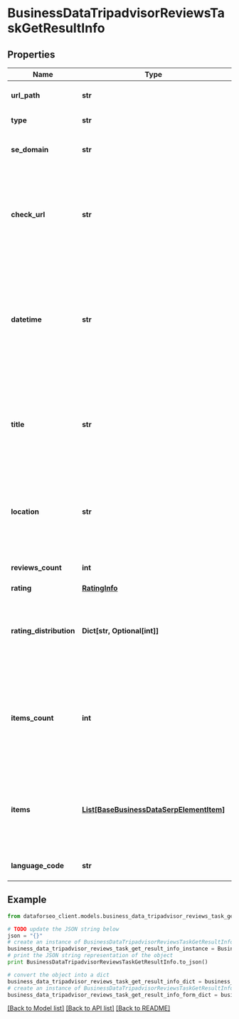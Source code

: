 # BusinessDataTripadvisorReviewsTaskGetResultInfo


## Properties

Name | Type | Description | Notes
------------ | ------------- | ------------- | -------------
**url_path** | **str** | URL path received in a POST array | [optional] 
**type** | **str** | type of element | [optional] 
**se_domain** | **str** | search engine domain in a POST array | [optional] 
**check_url** | **str** | direct URL to search engine results you can use it to make sure that we provided accurate results | [optional] 
**datetime** | **str** | date and time when the result was received in the UTC format: “yyyy-mm-dd hh-mm-ss +00:00” example: 2019-11-15 12:57:46 +00:00 | [optional] 
**title** | **str** | title of the ‘reviews’ element in SERP the name of the local establishment for which the reviews are collected | [optional] 
**location** | **str** | location of the local establishment address of the local establishment for which the reviews are collected | [optional] 
**reviews_count** | **int** | the total number of reviews | [optional] 
**rating** | [**RatingInfo**](RatingInfo.md) |  | [optional] 
**rating_distribution** | **Dict[str, Optional[int]]** | rating distribution by votes the distribution of votes across the rating in the range from 1 to 5 | [optional] 
**items_count** | **int** | the number of reviews items in the results array you can get more results by using the depth parameter when setting a task | [optional] 
**items** | [**List[BaseBusinessDataSerpElementItem]**](BaseBusinessDataSerpElementItem.md) | found reviews you can get more results by using the depth parameter when setting a task | [optional] 
**language_code** | **str** | language code in a POST array | [optional] 

## Example

```python
from dataforseo_client.models.business_data_tripadvisor_reviews_task_get_result_info import BusinessDataTripadvisorReviewsTaskGetResultInfo

# TODO update the JSON string below
json = "{}"
# create an instance of BusinessDataTripadvisorReviewsTaskGetResultInfo from a JSON string
business_data_tripadvisor_reviews_task_get_result_info_instance = BusinessDataTripadvisorReviewsTaskGetResultInfo.from_json(json)
# print the JSON string representation of the object
print BusinessDataTripadvisorReviewsTaskGetResultInfo.to_json()

# convert the object into a dict
business_data_tripadvisor_reviews_task_get_result_info_dict = business_data_tripadvisor_reviews_task_get_result_info_instance.to_dict()
# create an instance of BusinessDataTripadvisorReviewsTaskGetResultInfo from a dict
business_data_tripadvisor_reviews_task_get_result_info_form_dict = business_data_tripadvisor_reviews_task_get_result_info.from_dict(business_data_tripadvisor_reviews_task_get_result_info_dict)
```
[[Back to Model list]](../README.md#documentation-for-models) [[Back to API list]](../README.md#documentation-for-api-endpoints) [[Back to README]](../README.md)


